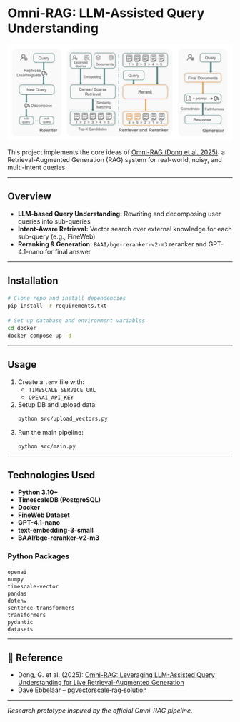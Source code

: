 # Omni-RAG: LLM-Assisted Query Understanding

![Omni-RAG Pipeline](omni_rag.png)

This project implements the core ideas of [Omni-RAG (Dong et al. 2025)](https://arxiv.org/abs/2506.21384): a Retrieval-Augmented Generation (RAG) system for real-world, noisy, and multi-intent queries.

---

## Overview
- **LLM-based Query Understanding:** Rewriting and decomposing user queries into sub-queries
- **Intent-Aware Retrieval:** Vector search over external knowledge for each sub-query (e.g., FineWeb)
- **Reranking & Generation:** `BAAI/bge-reranker-v2-m3` reranker and GPT-4.1-nano for final answer

---

## Installation
```bash
# Clone repo and install dependencies
pip install -r requirements.txt

# Set up database and environment variables
cd docker
docker compose up -d
```

---

## Usage
1. Create a `.env` file with:
   - `TIMESCALE_SERVICE_URL`
   - `OPENAI_API_KEY`
2. Setup DB and upload data:
   ```bash
   python src/upload_vectors.py
   ```
3. Run the main pipeline:
   ```bash
   python src/main.py
   ```

---

## Technologies Used
- **Python 3.10+**
- **TimescaleDB (PostgreSQL)**
- **Docker**
- **FineWeb Dataset**
- **GPT-4.1-nano**
- **text-embedding-3-small**
- **BAAI/bge-reranker-v2-m3**

### Python Packages
```
openai
numpy
timescale-vector
pandas
dotenv
sentence-transformers
transformers
pydantic
datasets
```

---

## 📖 Reference
- Dong, G. et al. (2025): [Omni-RAG: Leveraging LLM-Assisted Query Understanding for Live Retrieval-Augmented Generation](https://arxiv.org/abs/2506.21384)
- Dave Ebbelaar – [pgvectorscale‑rag‑solution](https://github.com/daveebbelaar/pgvectorscale-rag-solution)

---

*Research prototype inspired by the official Omni-RAG pipeline.*
